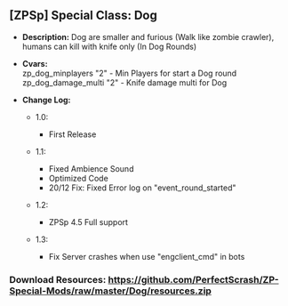 ## [ZPSp] Special Class: Dog

* **Description:**
	Dog are smaller and furious (Walk like zombie crawler), humans can kill with knife only (In Dog Rounds)
* **Cvars:**<br/>
	zp_dog_minplayers "2" - Min Players for start a Dog round<br/>
	zp_dog_damage_multi "2" - Knife damage multi for Dog

* **Change Log:**
	* 1.0:
		- First Release

	* 1.1:
		- Fixed Ambience Sound
		- Optimized Code
		- 20/12 Fix: Fixed Error log on "event_round_started"

	* 1.2:
		- ZPSp 4.5 Full support

	* 1.3:
		- Fix Server crashes when use "engclient_cmd" in bots

### Download Resources: https://github.com/PerfectScrash/ZP-Special-Mods/raw/master/Dog/resources.zip

